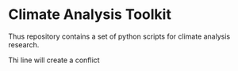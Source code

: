 # Climate Analysis Toolkit

Thus repository contains a set of python scripts for climate analysis research.

Thi line will create a conflict 
